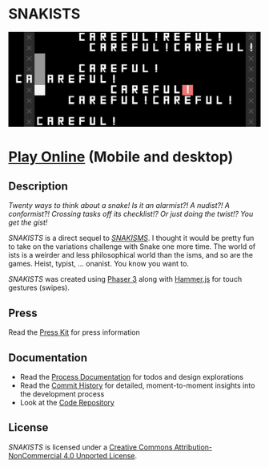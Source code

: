 # SNAKISTS

![Image of Alarmist version of Snake](./images/snakists-banner.png)

# [Play Online](../index.html) (Mobile and desktop)

## Description

*Twenty ways to think about a snake! Is it an alarmist?! A nudist?! A conformist?! Crossing tasks off its checklist!? Or just doing the twist!? You get the gist!*

*SNAKISTS* is a direct sequel to [*SNAKISMS*](https://pippinbarr.com/SNAKISMS/info/). I thought it would be pretty fun to take on the variations challenge with Snake one more time. The world of ists is a weirder and less philosophical world than the isms, and so are the games. Heist, typist, ... onanist. You know you want to.

*SNAKISTS* was created using [Phaser 3](https://phaser.io/) along with [Hammer.js](https://hammerjs.github.io/) for touch gestures (swipes).

## Press

Read the [Press Kit](../press) for press information

## Documentation

* Read the [Process Documentation](../process) for todos and design explorations
* Read the [Commit History](https://github.com/pippinbarr/SNAKISTS/commits/main) for detailed, moment-to-moment insights into the development process
* Look at the [Code Repository](https://github.com/pippinbarr/SNAKISTS)

## License
*SNAKISTS* is licensed under a [Creative Commons Attribution-NonCommercial 4.0 Unported License](http://creativecommons.org/licenses/by-nc/4.0/).
 